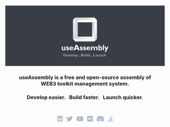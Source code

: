 <p align="center">
    <a href="https://example.com" target="_blank">
        <img width="550" src="/img/cover_2.png" alt="Logo">
    </a>
</p>

<h3 align="center">
    useAssembly is a free and open-source assembly of <br> WEB3 toolkit management system.
</h3>

<h3 align="center">Develop easier. &nbsp; Build faster. &nbsp; Launch quicker.</h3>

<br>

<p align="center">
    <a href="https://www.example.com/"><img height="20" src="/img/social/linkedin.svg" alt="LinkedIn"></a>
    &nbsp;
    <a href="https://example.com/"><img height="20" src="/img/social/twitter.svg" alt="Twitter"></a>
    &nbsp;
    <a href="https://www.example.com/channel/xxx"><img height="20" src="/img/social/youtube.svg" alt="Youtube"></a>
    &nbsp;
    <a href="https://example.com/"><img height="20" src="/img/social/dev.svg" alt="Dev"></a>
    &nbsp;
    <a href="https://example.com/"><img height="20" src="/img/social/discord.svg" alt="Discord"></a>
    &nbsp;
    <a href="https://example.com/"><img height="20" src="/img/social/stack-overflow.svg" alt="StackOverflow"></a>
</p>

